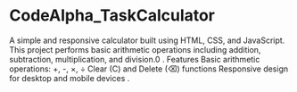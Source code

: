 # CodeAlpha_TaskCalculator
A simple and responsive calculator built using HTML, CSS, and JavaScript. This project performs basic arithmetic operations including addition, subtraction, multiplication, and division.0 . Features  Basic arithmetic operations: +, -, ×, ÷  Clear (C) and Delete (⌫) functions  Responsive design for desktop and mobile devices .
